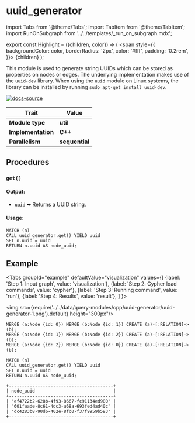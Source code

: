# uuid_generator

import Tabs from '@theme/Tabs';
import TabItem from '@theme/TabItem';
import RunOnSubgraph from '../../templates/_run_on_subgraph.mdx';

export const Highlight = ({children, color}) => (
  <span
    style={{
      backgroundColor: color,
      borderRadius: '2px',
      color: '#fff',
      padding: '0.2rem',
    }}>
    {children}
  </span>
);

This module is used to generate string UUIDs which can be stored as properties
on nodes or edges. The underlying implementation makes use of the `uuid-dev`
library. When using the `uuid` module on Linux systems, the library can be
installed by running `sudo apt-get install uuid-dev`.

[![docs-source](https://img.shields.io/badge/source-uuid-FB6E00?logo=github&style=for-the-badge)](https://github.com/memgraph/mage/blob/main/cpp/uuid_module/uuid_module.cpp)

| Trait               | Value                                                 |
| ------------------- | ----------------------------------------------------- |
| **Module type**     | <Highlight color="#FB6E00">**util**</Highlight>  |
| **Implementation**  | <Highlight color="#FB6E00">**C++**</Highlight>        |
| **Parallelism**     | <Highlight color="#FB6E00">**sequential**</Highlight> |

## Procedures

<RunOnSubgraph/>

### `get()`

#### Output:

* `uuid` ➡ Returns a UUID string.


#### Usage:
```cypher
MATCH (n)
CALL uuid_generator.get() YIELD uuid
SET n.uuid = uuid
RETURN n.uuid AS node_uuid;
```

## Example

<Tabs
  groupId="example"
  defaultValue="visualization"
  values={[
    {label: 'Step 1: Input graph', value: 'visualization'},
    {label: 'Step 2: Cypher load commands', value: 'cypher'},
    {label: 'Step 3: Running command', value: 'run'},
    {label: 'Step 4: Results', value: 'result'},
  ]
}>
  <TabItem value="visualization">

  <img src={require('../../data/query-modules/cpp/uuid-generator/uuid-generator-1.png').default} height="300px"/>

  </TabItem>


  <TabItem value="cypher">

```cypher
MERGE (a:Node {id: 0}) MERGE (b:Node {id: 1}) CREATE (a)-[:RELATION]->(b);
MERGE (a:Node {id: 1}) MERGE (b:Node {id: 2}) CREATE (a)-[:RELATION]->(b);
MERGE (a:Node {id: 2}) MERGE (b:Node {id: 0}) CREATE (a)-[:RELATION]->(b);
```

  </TabItem>

  <TabItem value="run">

```cypher
MATCH (n)
CALL uuid_generator.get() YIELD uuid
SET n.uuid = uuid
RETURN n.uuid AS node_uuid;
```

  </TabItem>


  <TabItem value="result">

```plaintext
+----------------------------------------+
| node_uuid                              |
+----------------------------------------+
| "ef4722b2-628b-4f93-8667-fc91134ed980" |
| "601faade-8c61-4dc3-a68a-693fed4ad40c" |
| "dc4283b8-90d6-402e-8fc0-f37f9959b593" |
+----------------------------------------+
```

  </TabItem>

</Tabs>
